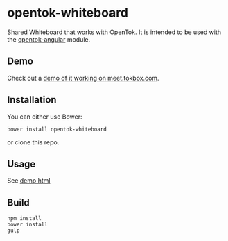 opentok-whiteboard
==================

Shared Whiteboard that works with OpenTok. It is intended to be used with the [opentok-angular](https://github.com/aullman/opentok-angular) module.

Demo
----

Check out a [demo of it working on meet.tokbox.com](https://meet.tokbox.com/opentok-whiteboard/whiteboard). 

Installation
-----
You can either use Bower:

`bower install opentok-whiteboard`

or clone this repo.

Usage
-----
See [demo.html](demo.html)

Build
-------
```
npm install
bower install
gulp
```
